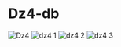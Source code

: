 # Dz4-db
![Dz4](https://github.com/UliaF80/Dz4-db/assets/108336051/d26696f1-261f-4bb5-bcef-700b3e33f0f0)
![dz4 1](https://github.com/UliaF80/Dz4-db/assets/108336051/83617936-7c09-4b6c-9110-a2c61a4c0f42)
![dz4 2](https://github.com/UliaF80/Dz4-db/assets/108336051/dc48abe9-64dd-4e5f-95c6-256be72093f5)
![dz4 3](https://github.com/UliaF80/Dz4-db/assets/108336051/f2fc17d9-1929-405c-a259-2a28cf6c5776)
